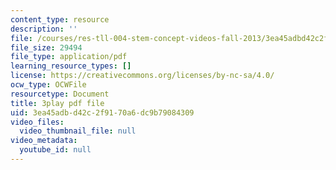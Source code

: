 ```yaml
---
content_type: resource
description: ''
file: /courses/res-tll-004-stem-concept-videos-fall-2013/3ea45adbd42c2f9170a6dc9b79084309_DjMaDN3EtWc.pdf
file_size: 29494
file_type: application/pdf
learning_resource_types: []
license: https://creativecommons.org/licenses/by-nc-sa/4.0/
ocw_type: OCWFile
resourcetype: Document
title: 3play pdf file
uid: 3ea45adb-d42c-2f91-70a6-dc9b79084309
video_files:
  video_thumbnail_file: null
video_metadata:
  youtube_id: null
---
```

